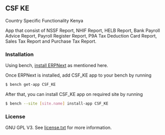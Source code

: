 ## CSF KE

Country Specific Functionality Kenya

App that consist of NSSF Report, NHIF Report, HELB Report, Bank Payroll Advice Report, Payroll Register Report, P9A Tax Deduction Card Report, Sales Tax Report and Purchase Tax Report.

### Installation

Using bench, [install ERPNext](https://github.com/frappe/bench#installation) as mentioned here.

Once ERPNext is installed, add CSF_KE app to your bench by running

```sh
$ bench get-app CSF_KE
```

After that, you can install CSF_KE app on required site by running

```sh
$ bench --site [site.name] install-app CSF_KE
```

### License

GNU GPL V3. See [license.txt](https://github.com/navariltd/CSF_KE/blob/master/license.txt) for more information.
